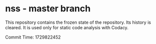 # nss - master branch

This repository contains the frozen state of the repository.
Its history is cleared. It is used only for static code
analysis with Codacy.

Commit Time: 1729822452
